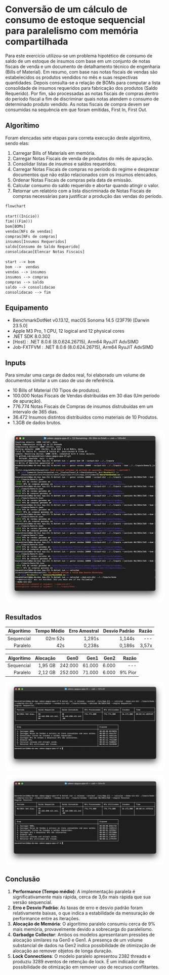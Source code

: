 # Conversão de um cálculo de consumo de estoque sequencial para paralelismo com memória compartilhada

Para este exercício utilizou-se um problema hipotético de consumo de saldo de um estoque de insumos com base em um conjunto de notas fiscais de venda e um documento de detalhamento técnico de engenharia (Bills of Material). Em resumo, com base nas notas fiscais de vendas são estabelecidos os produtos vendidos no mês e suas respectivas quantidades. Depois consulta-se a relação de BOMs para computar a lista consolidade de insumos requeridos para fabricação dos produtos (Saldo Requerido). Por fim, são processadas as notas fiscais de compras dentro do período fiscal a fim de discriminar quais notas atendem o consumo de determinado produto vendido. As notas fiscais de compra devem ser consumidas na sequência em que foram emitidas, First In, First Out.

## Algorítimo

Foram elencadas sete etapas para correta execução deste algorítimo, sendo elas:

1. Carregar Bills of Materials em memória.
2. Carregar Notas Fiscais de venda de produtos do mês de apuração.
3. Consolidar listas de insumos e saldos requeridos.
4. Carregar Notas Fiscais de compras no período do regime e desprezar documentos que não estão relacionados com os insumos elencados.
5. Ordenar Notas Fiscais de compras pela data de emissão.
6. Calcular consumo do saldo requerido e abortar quando atingir o valor.
7. Retornar um relatório com a lista discriminada de Notas Fiscais de compras necessárias para justificar a produção das vendas do período.

``` mermaid
flowchart

start((Início))
fim(((Fim)))
bom[BOMs]
vendas[NFs de vendas]
compras[NFs de compras]
insumos[Insumos Requeridos]
saldo[Consumo de Saldo Requerido]
consolidacao[Elencar Notas Fiscais]

start --> bom
bom -->  vendas
vendas --> insumos
insumos --> compras
compras --> saldo
saldo --> consolidacao
consolidacao --> fim
```

## Equipamento

- BenchmarkDotNet v0.13.12, macOS Sonoma 14.5 (23F79) [Darwin 23.5.0]
- Apple M3 Pro, 1 CPU, 12 logical and 12 physical cores
- .NET SDK 8.0.302
- [Host]     : .NET 8.0.6 (8.0.624.26715), Arm64 RyuJIT AdvSIMD
- Job-FXTFVM : .NET 8.0.6 (8.0.624.26715), Arm64 RyuJIT AdvSIMD

## Inputs

Para simular uma carga de dados real, foi elaborado um volume de documentos similar a um caso de uso de referência.

- 10 Bills of Material (10 Tipos de produtos).
- 100.000 Notas Fiscais de Vendas distribuídas em 30 dias (Um período de apuração).
- 776.774 Notas Fiscais de Compras de insumos distrubuídas em um intervalo de 365 dias.
- 36.472 Insumos distintos distribuídos como materiais de 10 Produtos.
- 1.3GB de dados brutos.

![Log da geração de inputs](./inputs.png)

## Resultados

| Algorítimo | Tempo Médio | Erro Amostral | Desvio Padrão | Razão |
| --: | --: | --: | --: | --: |
| Sequencial | 02m 52s | 1,291s | 1,144s | --- |
| Paralelo | 42s | 0,238s | 0,186s | 3,57x |


| Algorítimo | Alocação | Gen0 | Gen1 | Gen2 | Razão |
| --: | --: | --: | --: | --: | --: |
| Sequencial | 1,95 GB | 242.000 | 61.000 | 6.000 | --- |
| Paralelo | 2,12 GB |  252.000 | 71.000 | 6.000 | 9% Pior |

![Log sequencial](./sequential.output.png)

![Log paralelo](./parallel.output.png)

## Conclusão

1. **Performance (Tempo médio)**: A implementação paralela é significativamente mais rápida, cerca de 3,6x mais rápida que sua versão sequencial.
2. **Erro e Desvio Padrão**: As taxas de erro e desvio padrão foram relativamente baixas, o que indica a estabilidade da mensuração de performance entre as iterações.
3. **Alocação de Memória**: O algorítimo paralelo consumiu cerca de 9% mais memória, provavelmente devido a sobrecarga do paralelismo.
4. **Garbadge Collector**: Ambos os modelos apresentaram pressões de alocação similares na Gen0 e Gen1. A presença de um volume substancial de dados na Gen2 indica possibilidade de otimização de alocação ao remover objetos de longa duração.
5. **Lock Connections**: O modelo paralelo apresentou 2382 threads e produziu 3289 eventos de retenção de lock. É um indicador de possibilidade de otimização em remover uso de recursos conflitantes.
